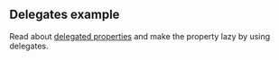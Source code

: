 ## Delegates example

Read about [delegated properties][1] and make the property lazy by
using delegates.

[1]: http://kotlinlang.org/docs/reference/delegated-properties.html

